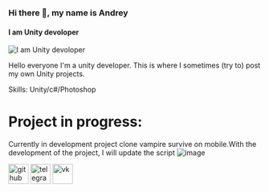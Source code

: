 ### Hi there 👋, my name is Andrey
#### I am Unity devoloper
![I am Unity devoloper](https://user-images.githubusercontent.com/117980469/201322831-f882ba34-6e96-4511-8abe-dee6312a0516.png)

Hello everyone I'm a unity developer. This is where I sometimes (try to) post my own Unity projects.

Skills: Unity/c#/Photoshop
# **Project in progress:**

Currently in development project clone vampire survive on mobile.With the development of the project, I will update the script
![image](https://user-images.githubusercontent.com/117980469/201325708-9b8e136e-66fb-463c-bc8c-65cf6b3d2fc7.png)



[<img src='https://cdn.jsdelivr.net/npm/simple-icons@3.0.1/icons/github.svg' alt='github' height='40'>](https://github.com/Das3013)  [<img src='https://cdn.jsdelivr.net/npm/simple-icons@3.0.1/icons/telegram.svg' alt='telegram' height='40'>](https://t.me/das6013)  [<img src='https://cdn.jsdelivr.net/npm/simple-icons@3.0.1/icons/vk.svg' alt='vk' height='40'>](https://vk.com/das601)  






